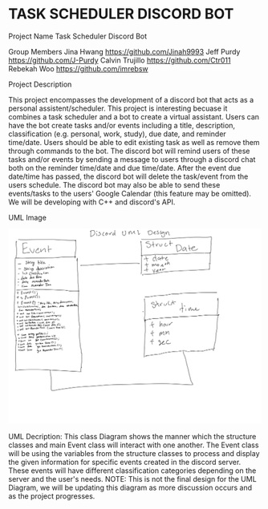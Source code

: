 # TASK SCHEDULER DISCORD BOT

Project Name
Task Scheduler Discord Bot 

Group Members
Jina Hwang https://github.com/Jinah9993
Jeff Purdy https://github.com/J-Purdy
Calvin Trujillo https://github.com/Ctr011
Rebekah Woo https://github.com/imrebsw

Project Description 

This project encompasses the development of a discord bot that acts as a personal assistent/scheduler. This project is interesting becuase it combines a task scheduler and a bot to create a virtual assistant. Users can have the bot create tasks and/or events including a title, description, classification (e.g. personal, work, study), due date, and reminder time/date. Users should be able to edit existing task as well as remove them through commands to the bot. The discord bot will remind users of these tasks and/or events by sending a message to users through a discord chat both on the reminder time/date and due time/date. After the event due date/time has passed, the discord bot will delete the task/event from the users schedule. The discord bot may also be able to send these events/tasks to the users' Google Calendar (this feature may be omitted). We will be developing with C++ and discord's API. 



UML Image

<img src="https://github.com/imrebsw/CS100FINALPROJECT/blob/main/UmlProject-2.jpg?raw=true" width="1000">

UML Decription:
This class Diagram shows the manner which the structure classes and main Event class will interact with one another. The Event class will be using the variables from the structure classes to process and display the given information for specific events created in the discord server. These events will have different classification categories depending on the server and the user's needs. NOTE: This is not the final design for the UML Diagram, we will be updating this diagram as more discussion occurs and as the project progresses. 
